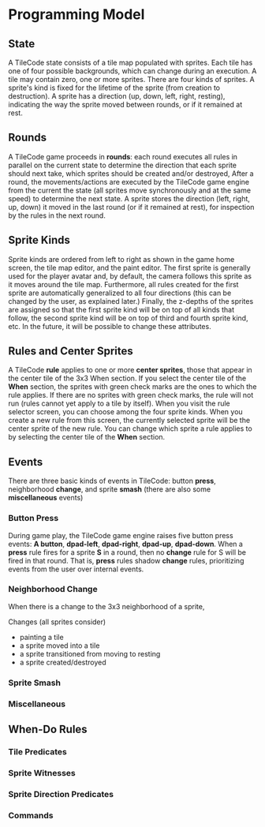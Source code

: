 # Programming Model

## State

A TileCode state consists of a tile map populated with sprites. Each tile has one of four possible backgrounds, which can change during
an execution. A tile may contain zero, one or more sprites. There are four kinds of sprites. A sprite's kind is fixed for the 
lifetime of the sprite (from creation to destruction). A sprite has a direction (up, down, left, right, resting), indicating the way
the sprite moved between rounds, or if it remained at rest.

## Rounds

A TileCode game proceeds in **rounds**: each round executes all rules in parallel on the current state to determine 
the direction that each sprite should next take, which sprites should be 
created and/or destroyed,  After a round, the movements/actions are executed by the TileCode game engine from the current the state 
(all sprites move synchronously and at the same speed) to determine the next state. A sprite stores the direction 
(left, right, up, down) it moved in the last round (or if it remained at rest), for inspection by the rules in the next round.

## Sprite Kinds

Sprite kinds are ordered from left to right as shown in the game home screen, the tile map editor, and the paint editor.
The first sprite is generally used for the player avatar and, by default, the camera follows this sprite as it moves
around the tile map. Furthermore, all rules created for the first sprite are automatically generalized to all four
directions (this can be changed by the user, as explained later.) Finally, the z-depths of the sprites are assigned so 
that the first sprite kind will be on top of all kinds that follow, the second sprite kind will be on top of third 
and fourth sprite kind, etc.  In the future, it will be possible to change these attributes. 

## Rules and Center Sprites

A TileCode **rule** applies to one or more **center sprites**, those that appear in the center tile of the 3x3 When section.
If you select the center tile of the **When** section, the sprites with green check marks are the ones to which
the rule applies. If there are no sprites with green check marks, the rule will not run (rules cannot yet apply to a tile
by itself). When you visit the rule selector screen, you can choose among the four sprite kinds. When you create a new rule 
from this screen, the currently selected sprite will be the center sprite of the new rule.  You can change which sprite a 
rule applies to by selecting the center tile of the **When** section.

## Events

There are three basic kinds of events in TileCode: button **press**, neighborhood **change**, and sprite **smash**
(there are also some **miscellaneous** events)

### Button Press

During game play, the TileCode game engine raises five button press events: **A button**, **dpad-left**, **dpad-right**, 
**dpad-up**, **dpad-down**.  When a **press** rule fires for a sprite **S** in a round, then no **change** rule
for S will be fired in that round. That is, **press** rules shadow **change** rules, prioritizing events from the user
over internal events. 

### Neighborhood Change

When there is a change to the 3x3 neighborhood of a sprite, 

Changes (all sprites consider)
- painting a tile
- a sprite moved into a tile
- a sprite transitioned from moving to resting
- a sprite created/destroyed


### Sprite Smash
### Miscellaneous

## When-Do Rules

### Tile Predicates

### Sprite Witnesses

### Sprite Direction Predicates

### Commands



